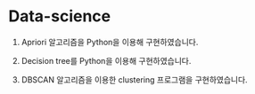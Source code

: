 # Data-science
1. Apriori 알고리즘을 Python을 이용해 구현하였습니다.
2. Decision tree를 Python을 이용해 구현하였습니다.

3. DBSCAN 알고리즘을 이용한 clustering 프로그램을 구현하였습니다.